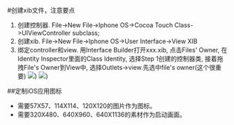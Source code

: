 #创建xib文件，注意要点
1. 创建控制器. File->New File->Iphone OS->Cocoa Touch Class->UIViewController subclass;
2. 创建xib. File->New File->Iphone OS->User Interface->View XIB
3. 绑定controller和view. 用Interface Builder打开xxx.xib, 点击Files' Owner, 在Identity Inspector里面的Class Identity, 选择Step 1创建的控制器类, 接着拖拽File's Owner到View中, 选择Outlets->view.先选中file's owner(这个很重要)
![](https:github.com/zt1991616/blog/raw/master/Image/14022204.png))
![](https:github.com/zt1991616/blog/raw/master/Image/14022205.png))

##定制iOS应用图标
- 需要57X57、114X114、120X120的图片作为图标。
- 需要320X480、640X960、640X1136的素材作为启动画面。